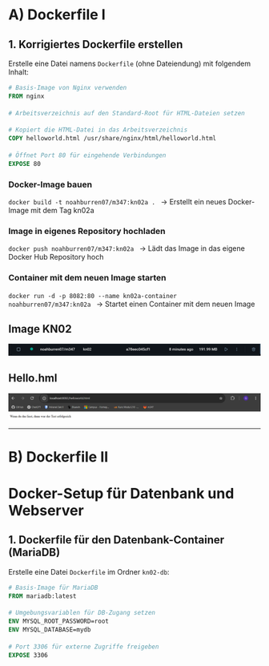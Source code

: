 # A) Dockerfile I
## 1. Korrigiertes Dockerfile erstellen  

Erstelle eine Datei namens `Dockerfile` (ohne Dateiendung) mit folgendem Inhalt:  

```dockerfile
# Basis-Image von Nginx verwenden  
FROM nginx

# Arbeitsverzeichnis auf den Standard-Root für HTML-Dateien setzen  

# Kopiert die HTML-Datei in das Arbeitsverzeichnis  
COPY helloworld.html /usr/share/nginx/html/helloworld.html

# Öffnet Port 80 für eingehende Verbindungen  
EXPOSE 80

```
### Docker-Image bauen
``docker build -t noahburren07/m347:kn02a . ``
→ Erstellt ein neues Docker-Image mit dem Tag kn02a

### Image in eigenes Repository hochladen
``docker push noahburren07/m347:kn02a ``
→ Lädt das Image in das eigene Docker Hub Repository hoch

### Container mit dem neuen Image starten
``docker run -d -p 8082:80 --name kn02a-container noahburren07/m347:kn02a ``
→ Startet einen Container mit dem neuen Image

## Image KN02
![Image](./image.png)

## Hello.hml
![Hello.html](./hello.png)

---

# B) Dockerfile II

# **Docker-Setup für Datenbank und Webserver**  

## **1. Dockerfile für den Datenbank-Container (MariaDB)**  
Erstelle eine Datei `Dockerfile` im Ordner `kn02-db`:  

```dockerfile
# Basis-Image für MariaDB  
FROM mariadb:latest  

# Umgebungsvariablen für DB-Zugang setzen  
ENV MYSQL_ROOT_PASSWORD=root  
ENV MYSQL_DATABASE=mydb  

# Port 3306 für externe Zugriffe freigeben  
EXPOSE 3306  


